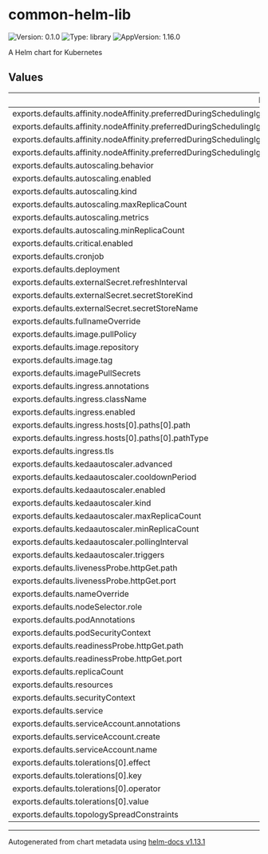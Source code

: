 # common-helm-lib

![Version: 0.1.0](https://img.shields.io/badge/Version-0.1.0-informational?style=flat-square) ![Type: library](https://img.shields.io/badge/Type-library-informational?style=flat-square) ![AppVersion: 1.16.0](https://img.shields.io/badge/AppVersion-1.16.0-informational?style=flat-square)

A Helm chart for Kubernetes

## Values

| Key | Type | Default | Description |
|-----|------|---------|-------------|
| exports.defaults.affinity.nodeAffinity.preferredDuringSchedulingIgnoredDuringExecution[0].preference.matchExpressions[0].key | string | `"eks.amazonaws.com/capacityType"` |  |
| exports.defaults.affinity.nodeAffinity.preferredDuringSchedulingIgnoredDuringExecution[0].preference.matchExpressions[0].operator | string | `"In"` |  |
| exports.defaults.affinity.nodeAffinity.preferredDuringSchedulingIgnoredDuringExecution[0].preference.matchExpressions[0].values[0] | string | `"SPOT"` |  |
| exports.defaults.affinity.nodeAffinity.preferredDuringSchedulingIgnoredDuringExecution[0].weight | int | `1` |  |
| exports.defaults.autoscaling.behavior | object | `{}` |  |
| exports.defaults.autoscaling.enabled | bool | `false` |  |
| exports.defaults.autoscaling.kind | string | `"Deployment"` |  |
| exports.defaults.autoscaling.maxReplicaCount | int | `5` |  |
| exports.defaults.autoscaling.metrics | object | `{}` |  |
| exports.defaults.autoscaling.minReplicaCount | int | `1` |  |
| exports.defaults.critical.enabled | bool | `false` |  |
| exports.defaults.cronjob | list | `[]` |  |
| exports.defaults.deployment | list | `[]` |  |
| exports.defaults.externalSecret.refreshInterval | string | `"5m"` |  |
| exports.defaults.externalSecret.secretStoreKind | string | `"ClusterSecretStore"` |  |
| exports.defaults.externalSecret.secretStoreName | string | `"ssm-aws"` |  |
| exports.defaults.fullnameOverride | string | `""` |  |
| exports.defaults.image.pullPolicy | string | `"IfNotPresent"` |  |
| exports.defaults.image.repository | string | `"nginx"` |  |
| exports.defaults.image.tag | string | `""` |  |
| exports.defaults.imagePullSecrets | list | `[]` |  |
| exports.defaults.ingress.annotations | object | `{}` |  |
| exports.defaults.ingress.className | string | `""` |  |
| exports.defaults.ingress.enabled | bool | `false` |  |
| exports.defaults.ingress.hosts[0].paths[0].path | string | `"/"` |  |
| exports.defaults.ingress.hosts[0].paths[0].pathType | string | `"Prefix"` |  |
| exports.defaults.ingress.tls | list | `[]` |  |
| exports.defaults.kedaautoscaler.advanced | object | `{}` |  |
| exports.defaults.kedaautoscaler.cooldownPeriod | int | `30` |  |
| exports.defaults.kedaautoscaler.enabled | bool | `false` |  |
| exports.defaults.kedaautoscaler.kind | string | `"Deployment"` |  |
| exports.defaults.kedaautoscaler.maxReplicaCount | int | `5` |  |
| exports.defaults.kedaautoscaler.minReplicaCount | int | `1` |  |
| exports.defaults.kedaautoscaler.pollingInterval | int | `5` |  |
| exports.defaults.kedaautoscaler.triggers | object | `{}` |  |
| exports.defaults.livenessProbe.httpGet.path | string | `"/"` |  |
| exports.defaults.livenessProbe.httpGet.port | string | `"http"` |  |
| exports.defaults.nameOverride | string | `""` |  |
| exports.defaults.nodeSelector.role | string | `"tikal"` |  |
| exports.defaults.podAnnotations | object | `{}` |  |
| exports.defaults.podSecurityContext | object | `{}` |  |
| exports.defaults.readinessProbe.httpGet.path | string | `"/"` |  |
| exports.defaults.readinessProbe.httpGet.port | string | `"http"` |  |
| exports.defaults.replicaCount | int | `1` |  |
| exports.defaults.resources | object | `{}` |  |
| exports.defaults.securityContext | object | `{}` |  |
| exports.defaults.service | list | `[]` |  |
| exports.defaults.serviceAccount.annotations | object | `{}` |  |
| exports.defaults.serviceAccount.create | bool | `false` |  |
| exports.defaults.serviceAccount.name | string | `""` |  |
| exports.defaults.tolerations[0].effect | string | `"NoSchedule"` |  |
| exports.defaults.tolerations[0].key | string | `"intention"` |  |
| exports.defaults.tolerations[0].operator | string | `"Equal"` |  |
| exports.defaults.tolerations[0].value | string | `"tikal"` |  |
| exports.defaults.topologySpreadConstraints | object | `{}` |  |

----------------------------------------------
Autogenerated from chart metadata using [helm-docs v1.13.1](https://github.com/norwoodj/helm-docs/releases/v1.13.1)
